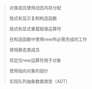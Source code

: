 > 对类成员使用动态内存分配
>
> 隐式和显示复制构造函数
>
> 隐式和显式重载赋值运算符
>
> 在构造函数中使用new所必需完成的工作
>
> 使用静态类成员
>
> 将定位new运算符用于对象
>
> 使用指向对象的指针
>
> 实现队列抽象数据类型（ADT）


